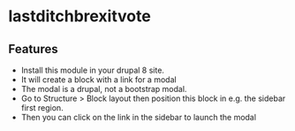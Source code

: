 # lastditchbrexitvote

## Features
- Install this module in your drupal 8 site. 
- It will create a block with a link for a modal
- The modal is a drupal, not a bootstrap modal.
- Go to Structure > Block layout then position this block in e.g. the sidebar first region.
- Then you can click on the link in the sidebar to launch the modal
